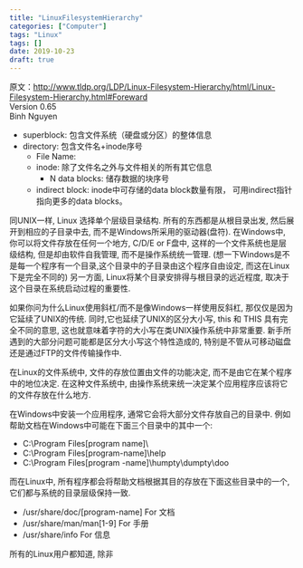 ```yaml
---
title: "LinuxFilesystemHierarchy"
categories: ["Computer"]
tags: "Linux"
tags: []
date: 2019-10-23
draft: true
---
```


原文：http://www.tldp.org/LDP/Linux-Filesystem-Hierarchy/html/Linux-Filesystem-Hierarchy.html#Foreward  
Version 0.65  
Binh Nguyen

<!-- more -->

- superblock: 包含文件系统（硬盘或分区）的整体信息
- directory: 包含文件名+inode序号
    - File Name:
    - inode: 除了文件名之外与文件相关的所有其它信息
        - N data blocks: 储存数据的块序号
    - indirect block: inode中可存储的data block数量有限，
    可用indirect指针指向更多的data blocks。

同UNIX一样, Linux 选择单个层级目录结构. 所有的东西都是从根目录出发, 然后展开到相应的子目录中去, 而不是Windows所采用的驱动器(盘符). 在Windows中, 你可以将文件存放在任何一个地方, C/D/E or F盘中, 这样的一个文件系统也是层级结构, 但是却由软件自我管理, 而不是操作系统统一管理. (想一下Windows是不是每一个程序有一个目录,这个目录中的子目录由这个程序自由设定, 而这在Linux下是完全不同的) 另一方面, Linux将某个目录安排得与根目录的远近程度, 取决于这个目录在系统启动过程的重要性.

如果你问为什么Linux使用斜杠/而不是像Windows一样使用反斜杠\, 那仅仅是因为它延续了UNIX的传统. 同时,它也延续了UNIX的区分大小写, this 和 THIS 具有完全不同的意思, 这也就意味着字符的大小写在类UNIX操作系统中非常重要. 新手所遇到的大部分问题可能都是区分大小写这个特性造成的, 特别是不管从可移动磁盘还是通过FTP的文件传输操作中.

在Linux的文件系统中, 文件的存放位置由文件的功能决定, 而不是由它在某个程序中的地位决定. 在这种文件系统中, 由操作系统来统一决定某个应用程序应该将它的文件存放在什么地方.

在Windows中安装一个应用程序, 通常它会将大部分文件存放自己的目录中. 例如帮助文档在Windows中可能在下面三个目录中的其中一个:
- C:\Program Files\[program name]\ 
- C:\Program Files\[program-name]\help 
- C:\Program Files\[program -name]\humpty\dumpty\doo  

而在Linux中, 所有程序都会将帮助文档根据其目的存放在下面这些目录中的一个, 它们都与系统的目录层级保持一致.
- /usr/share/doc/[program-name] For 文档
- /usr/share/man/man[1-9]       For 手册
- /usr/share/info               For 信息

所有的Linux用户都知道, 除非